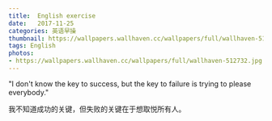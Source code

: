 ```yaml
---
title:  English exercise
date:   2017-11-25
categories: 英语早操
thumbnail: https://wallpapers.wallhaven.cc/wallpapers/full/wallhaven-512732.jpg
tags: English
photos:
- https://wallpapers.wallhaven.cc/wallpapers/full/wallhaven-512732.jpg
---
```


"I don't know the key to success, but the key to failure is trying to please everybody."
<p>我不知道成功的关键，但失败的关键在于想取悦所有人。</p>

